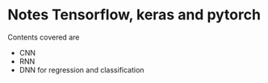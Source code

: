 # Notes Tensorflow, keras and pytorch

Contents covered are

- CNN 
- RNN
- DNN for regression and classification


